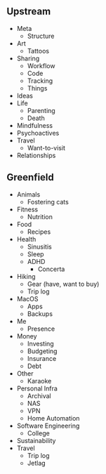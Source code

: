 ## Upstream

- Meta
  - Structure
- Art
  - Tattoos
- Sharing
  - Workflow
  - Code
  - Tracking
  - Things
- Ideas
- Life
  - Parenting
  - Death
- Mindfulness
- Psychoactives
- Travel
  - Want-to-visit
- Relationships

## Greenfield

- Animals
  - Fostering cats
- Fitness
  - Nutrition
- Food
  - Recipes
- Health
  - Sinusitis
  - Sleep
  - ADHD
    - Concerta
- Hiking
  - Gear (have, want to buy)
  - Trip log
- MacOS
  - Apps
  - Backups
- Me
  - Presence
- Money
  - Investing
  - Budgeting
  - Insurance
  - Debt
- Other
  - Karaoke
- Personal Infra
  - Archival
  - NAS
  - VPN
  - Home Automation
- Software Engineering
  - College
- Sustainability
- Travel
  - Trip log
  - Jetlag